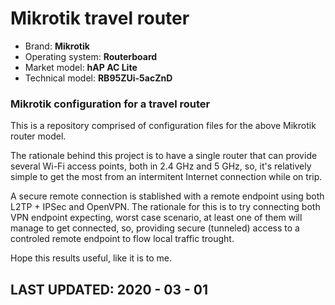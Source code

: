 # Mikrotik travel router 

  - Brand: **Mikrotik**
  - Operating system: **Routerboard**
  - Market model: **hAP AC Lite**
  - Technical model: **RB95ZUi-5acZnD**

### Mikrotik configuration for a travel router

This is a repository comprised of configuration files for the above Mikrotik router model.

The rationale behind this project is to have a single router that can provide several Wi-Fi access points, both in 2.4 GHz and 5 GHz, so, it's relatively simple to get the most from an intermitent Internet connection while on trip. 

A secure remote connection is stablished with a remote endpoint using both L2TP + IPSec and OpenVPN. The rationale for this is to try connecting both VPN endpoint expecting, worst case scenario, at least one of them will manage to get connected, so, providing secure (tunneled) access to a controled remote endpoint to flow local traffic trought.

Hope this results useful, like it is to me.

## LAST UPDATED: 2020 - 03 - 01
